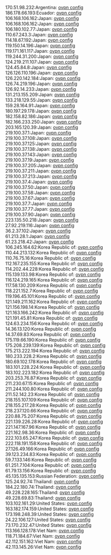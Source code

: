 170.51.98.232:Argentina: [ovpn config](vpn/170_51_98_232.ovpn)  
186.178.66.193:Ecuador: [ovpn config](vpn/186_178_66_193.ovpn)  
106.168.106.162:Japan: [ovpn config](vpn/106_168_106_162.ovpn)  
106.168.106.162:Japan: [ovpn config](vpn/106_168_106_162.ovpn)  
106.180.102.77:Japan: [ovpn config](vpn/106_180_102_77.ovpn)  
110.67.243.3:Japan: [ovpn config](vpn/110_67_243_3.ovpn)  
114.18.67.192:Japan: [ovpn config](vpn/114_18_67_192.ovpn)  
119.150.14.196:Japan: [ovpn config](vpn/119_150_14_196.ovpn)  
119.171.161.117:Japan: [ovpn config](vpn/119_171_161_117.ovpn)  
119.244.31.200:Japan: [ovpn config](vpn/119_244_31_200.ovpn)  
124.219.211.107:Japan: [ovpn config](vpn/124_219_211_107.ovpn)  
124.45.84.8:Japan: [ovpn config](vpn/124_45_84_8.ovpn)  
126.126.110.196:Japan: [ovpn config](vpn/126_126_110_196.ovpn)  
126.220.142.184:Japan: [ovpn config](vpn/126_220_142_184.ovpn)  
126.74.219.196:Japan: [ovpn config](vpn/126_74_219_196.ovpn)  
126.92.14.233:Japan: [ovpn config](vpn/126_92_14_233.ovpn)  
131.213.155.209:Japan: [ovpn config](vpn/131_213_155_209.ovpn)  
133.218.129.55:Japan: [ovpn config](vpn/133_218_129_55.ovpn)  
159.28.164.91:Japan: [ovpn config](vpn/159_28_164_91.ovpn)  
180.197.29.178:Japan: [ovpn config](vpn/180_197_29_178.ovpn)  
182.158.82.186:Japan: [ovpn config](vpn/182_158_82_186.ovpn)  
182.166.233.250:Japan: [ovpn config](vpn/182_166_233_250.ovpn)  
203.165.120.39:Japan: [ovpn config](vpn/203_165_120_39.ovpn)  
219.100.37.1:Japan: [ovpn config](vpn/219_100_37_1.ovpn)  
219.100.37.108:Japan: [ovpn config](vpn/219_100_37_108.ovpn)  
219.100.37.125:Japan: [ovpn config](vpn/219_100_37_125.ovpn)  
219.100.37.138:Japan: [ovpn config](vpn/219_100_37_138.ovpn)  
219.100.37.143:Japan: [ovpn config](vpn/219_100_37_143.ovpn)  
219.100.37.19:Japan: [ovpn config](vpn/219_100_37_19.ovpn)  
219.100.37.205:Japan: [ovpn config](vpn/219_100_37_205.ovpn)  
219.100.37.211:Japan: [ovpn config](vpn/219_100_37_211.ovpn)  
219.100.37.213:Japan: [ovpn config](vpn/219_100_37_213.ovpn)  
219.100.37.4:Japan: [ovpn config](vpn/219_100_37_4.ovpn)  
219.100.37.50:Japan: [ovpn config](vpn/219_100_37_50.ovpn)  
219.100.37.58:Japan: [ovpn config](vpn/219_100_37_58.ovpn)  
219.100.37.67:Japan: [ovpn config](vpn/219_100_37_67.ovpn)  
219.100.37.7:Japan: [ovpn config](vpn/219_100_37_7.ovpn)  
219.100.37.77:Japan: [ovpn config](vpn/219_100_37_77.ovpn)  
219.100.37.90:Japan: [ovpn config](vpn/219_100_37_90.ovpn)  
223.135.50.218:Japan: [ovpn config](vpn/223_135_50_218.ovpn)  
27.92.219.116:Japan: [ovpn config](vpn/27_92_219_116.ovpn)  
36.2.37.102:Japan: [ovpn config](vpn/36_2_37_102.ovpn)  
61.213.28.1:Japan: [ovpn config](vpn/61_213_28_1.ovpn)  
61.23.218.42:Japan: [ovpn config](vpn/61_23_218_42.ovpn)  
106.245.164.62:Korea Republic of: [ovpn config](vpn/106_245_164_62.ovpn)  
110.44.213.132:Korea Republic of: [ovpn config](vpn/110_44_213_132.ovpn)  
110.76.75.16:Korea Republic of: [ovpn config](vpn/110_76_75_16.ovpn)  
112.167.235.155:Korea Republic of: [ovpn config](vpn/112_167_235_155.ovpn)  
114.202.44.228:Korea Republic of: [ovpn config](vpn/114_202_44_228.ovpn)  
115.139.133.98:Korea Republic of: [ovpn config](vpn/115_139_133_98.ovpn)  
116.124.219.165:Korea Republic of: [ovpn config](vpn/116_124_219_165.ovpn)  
117.58.130.209:Korea Republic of: [ovpn config](vpn/117_58_130_209.ovpn)  
118.221.152.7:Korea Republic of: [ovpn config](vpn/118_221_152_7.ovpn)  
119.196.45.101:Korea Republic of: [ovpn config](vpn/119_196_45_101.ovpn)  
121.149.211.162:Korea Republic of: [ovpn config](vpn/121_149_211_162.ovpn)  
121.156.198.14:Korea Republic of: [ovpn config](vpn/121_156_198_14.ovpn)  
121.163.166.242:Korea Republic of: [ovpn config](vpn/121_163_166_242.ovpn)  
121.191.45.81:Korea Republic of: [ovpn config](vpn/121_191_45_81.ovpn)  
124.63.234.156:Korea Republic of: [ovpn config](vpn/124_63_234_156.ovpn)  
14.36.13.120:Korea Republic of: [ovpn config](vpn/14_36_13_120.ovpn)  
14.37.69.83:Korea Republic of: [ovpn config](vpn/14_37_69_83.ovpn)  
175.119.66.190:Korea Republic of: [ovpn config](vpn/175_119_66_190.ovpn)  
175.208.239.139:Korea Republic of: [ovpn config](vpn/175_208_239_139.ovpn)  
175.213.222.194:Korea Republic of: [ovpn config](vpn/175_213_222_194.ovpn)  
180.233.228.2:Korea Republic of: [ovpn config](vpn/180_233_228_2.ovpn)  
180.69.102.178:Korea Republic of: [ovpn config](vpn/180_69_102_178.ovpn)  
183.101.228.224:Korea Republic of: [ovpn config](vpn/183_101_228_224.ovpn)  
183.102.223.182:Korea Republic of: [ovpn config](vpn/183_102_223_182.ovpn)  
203.253.76.87:Korea Republic of: [ovpn config](vpn/203_253_76_87.ovpn)  
211.230.67.15:Korea Republic of: [ovpn config](vpn/211_230_67_15.ovpn)  
211.244.100.80:Korea Republic of: [ovpn config](vpn/211_244_100_80.ovpn)  
211.52.142.23:Korea Republic of: [ovpn config](vpn/211_52_142_23.ovpn)  
218.155.107.109:Korea Republic of: [ovpn config](vpn/218_155_107_109.ovpn)  
218.155.217.28:Korea Republic of: [ovpn config](vpn/218_155_217_28.ovpn)  
218.237.120.66:Korea Republic of: [ovpn config](vpn/218_237_120_66.ovpn)  
220.88.75.207:Korea Republic of: [ovpn config](vpn/220_88_75_207.ovpn)  
221.139.226.28:Korea Republic of: [ovpn config](vpn/221_139_226_28.ovpn)  
221.147.167.96:Korea Republic of: [ovpn config](vpn/221_147_167_96.ovpn)  
221.162.98.36:Korea Republic of: [ovpn config](vpn/221_162_98_36.ovpn)  
222.103.65.247:Korea Republic of: [ovpn config](vpn/222_103_65_247.ovpn)  
222.118.191.158:Korea Republic of: [ovpn config](vpn/222_118_191_158.ovpn)  
27.126.49.166:Korea Republic of: [ovpn config](vpn/27_126_49_166.ovpn)  
39.123.234.83:Korea Republic of: [ovpn config](vpn/39_123_234_83.ovpn)  
59.7.133.146:Korea Republic of: [ovpn config](vpn/59_7_133_146.ovpn)  
61.251.7.104:Korea Republic of: [ovpn config](vpn/61_251_7_104.ovpn)  
61.79.13.156:Korea Republic of: [ovpn config](vpn/61_79_13_156.ovpn)  
45.135.135.153:Russian Federation: [ovpn config](vpn/45_135_135_153.ovpn)  
125.24.92.74:Thailand: [ovpn config](vpn/125_24_92_74.ovpn)  
184.22.180.74:Thailand: [ovpn config](vpn/184_22_180_74.ovpn)  
49.228.228.165:Thailand: [ovpn config](vpn/49_228_228_165.ovpn)  
49.228.69.83:Thailand: [ovpn config](vpn/49_228_69_83.ovpn)  
103.102.161.29:United States: [ovpn config](vpn/103_102_161_29.ovpn)  
163.182.174.159:United States: [ovpn config](vpn/163_182_174_159.ovpn)  
173.198.248.39:United States: [ovpn config](vpn/173_198_248_39.ovpn)  
24.22.106.127:United States: [ovpn config](vpn/24_22_106_127.ovpn)  
73.170.232.47:United States: [ovpn config](vpn/73_170_232_47.ovpn)  
113.166.128.178:Viet Nam: [ovpn config](vpn/113_166_128_178.ovpn)  
118.71.184.67:Viet Nam: [ovpn config](vpn/118_71_184_67.ovpn)  
42.112.151.162:Viet Nam: [ovpn config](vpn/42_112_151_162.ovpn)  
42.113.145.26:Viet Nam: [ovpn config](vpn/42_113_145_26.ovpn)  
